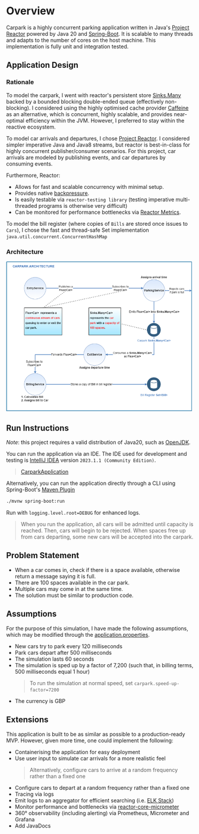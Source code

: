 # Overview

Carpark is a highly concurrent parking application written in Java's [Project Reactor](https://projectreactor.io/) powered by Java 20 and [Spring-Boot](https://spring.io/projects/spring-boot). It is scalable to many threads and adapts to the number of cores on the host machine. This implementation is fully unit and integration tested.

## Application Design

### Rationale

To model the carpark, I went with reactor's persistent store [Sinks.Many](https://projectreactor.io/docs/core/release/api/reactor/core/publisher/Sinks.Many.html) backed by a bounded blocking double-ended queue (effectively non-blocking). I considered using the highly optimised cache provider [Caffeine](https://github.com/ben-manes/caffeine) as an alternative, which is concurrent, highly scalable, and provides near-optimal efficiency within the JVM. However, I preferred to stay within the reactive ecosystem.

To model car arrivals and departures, I chose [Project Reactor](https://projectreactor.io/). I considered simpler imperative Java and Java8 streams, but reactor is best-in-class for highly concurrent publisher/consumer scenarios. For this project, car arrivals are modeled by publishing events, and car departures by consuming events. 

Furthermore, Reactor: 

- Allows for fast and scalable concurrency with minimal setup. 
- Provides native [backpressure](https://www.baeldung.com/reactor-core#backpressure). 
- Is easily testable via `reactor-testing library` (testing imperative multi-threaded programs is otherwise very difficult)
- Can be monitored for performance bottlenecks via [Reactor Metrics](https://projectreactor.io/docs/core/release/reference/#metrics).

To model the bill register (where copies of `Bills` are stored once issues to `Cars`), I chose the fast and thread-safe Set implementation `java.util.concurrent.ConcurrentHashMap`

### Architecture

![architecture-diagram.png](architecture-diagram.png)

## Run Instructions

*Note*: this project requires a valid distribution of Java20, such as [OpenJDK](https://jdk.java.net/20/).

You can run the application via an IDE. The IDE used for development and testing is [IntelliJ IDEA](https://www.jetbrains.com/idea/) version `2023.1.1 (Community Edition)`.
> [CarparkApplication](src/main/java/com/acerasoni/carpark/CarparkApplication.java)

Alternatively, you can run the application directly through a CLI using Spring-Boot's [Maven Plugin](https://docs.spring.io/spring-boot/docs/current/reference/html/build-tool-plugins.html#build-tool-plugins.maven)
```bash
./mvnw spring-boot:run
```

Run with `logging.level.root=DEBUG` for enhanced logs.

> When you run the application, all cars will be admitted until capacity is reached. Then, cars will begin to be rejected. When spaces free up from cars departing, some new cars will be accepted into the carpark. 

## Problem Statement

- When a car comes in, check if there is a space available, otherwise return a message saying it is full.
- There are 100 spaces available in the car park.
- Multiple cars may come in at the same time.
- The solution must be similar to production code.

## Assumptions

For the purpose of this simulation, I have made the following assumptions, which may be modified through the [application.properties](src/main/resources/application.properties).

- New cars try to park every 120 milliseconds
- Park cars depart after 500 milliseconds
- The simulation lasts 60 seconds
- The simulation is sped up by a factor of 7,200 (such that, in billing terms, 500 milliseconds equal 1 hour)
    > To run the simulation at normal speed, set `carpark.speed-up-factor=7200`
- The currency is GBP

## Extensions

This application is built to be as similar as possible to a production-ready MVP. However, given more time, one could implement the following:

- Containerising the application for easy deployment
- Use user input to simulate car arrivals for a more realistic feel
  > Alternatively, configure cars to arrive at a random frequency rather than a fixed one
- Configure cars to depart at a random frequency rather than a fixed one
- Tracing via logs
- Emit logs to an aggregator for efficient searching (i.e. [ELK Stack](https://auth0.com/blog/spring-boot-logs-aggregation-and-monitoring-using-elk-stack/)) 
- Monitor performance and bottlenecks via [reactor-core-micrometer](https://projectreactor.io/docs/core/release/reference/#metrics)
- 360° observability (including alerting) via Prometheus, Micrometer and Grafana
- Add JavaDocs
